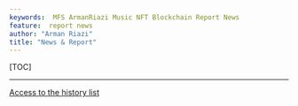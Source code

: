 ```yaml
---
keywords:  MFS ArmanRiazi Music NFT Blockchain Report News
feature:  report news
author: "Arman Riazi"
title: "News & Report"
---
```


[TOC]

---

[Access to the history list](./report_news_list.md)


